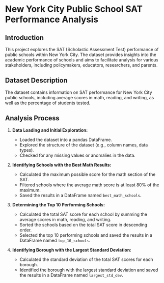 # New York City Public School SAT Performance Analysis

## Introduction
This project explores the SAT (Scholastic Assessment Test) performance of public schools within New York City. The dataset provides insights into the academic performance of schools and aims to facilitate analysis for various stakeholders, including policymakers, educators, researchers, and parents.

## Dataset Description
The dataset contains information on SAT performance for New York City public schools, including average scores in math, reading, and writing, as well as the percentage of students tested.
## Analysis Process
1. **Data Loading and Initial Exploration:**
    - Loaded the dataset into a pandas DataFrame.
    - Explored the structure of the dataset (e.g., column names, data types).
    - Checked for any missing values or anomalies in the data.

2. **Identifying Schools with the Best Math Results:**
    - Calculated the maximum possible score for the math section of the SAT.
    - Filtered schools where the average math score is at least 80% of the maximum.
    - Saved the results in a DataFrame named `best_math_schools`.

3. **Determining the Top 10 Performing Schools:**
    - Calculated the total SAT score for each school by summing the average scores in math, reading, and writing.
    - Sorted the schools based on the total SAT score in descending order.
    - Selected the top 10 performing schools and saved the results in a DataFrame named `top_10_schools`.

4. **Identifying Borough with the Largest Standard Deviation:**
    - Calculated the standard deviation of the total SAT scores for each borough.
    - Identified the borough with the largest standard deviation and saved the results in a DataFrame named `largest_std_dev`.


